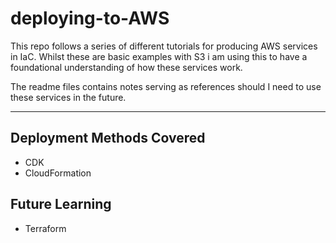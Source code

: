 # deploying-to-AWS
This repo follows a series of different tutorials for producing AWS services in IaC. Whilst these are basic examples with S3 i am using this to have a foundational understanding of how these services work. 

The readme files contains notes serving as references should I need to use these services in the future.

---

## Deployment Methods Covered
- CDK
- CloudFormation

## Future Learning
- Terraform
